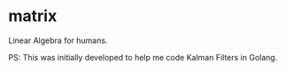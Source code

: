 # matrix

Linear Algebra for humans.

PS: This was initially developed to help me code Kalman Filters in Golang. 
